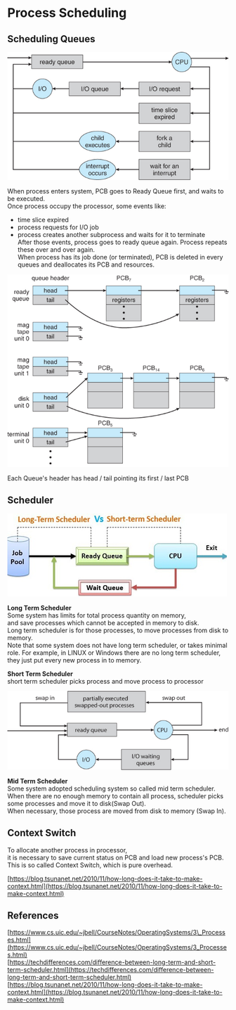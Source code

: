 # Process Scheduling

## Scheduling Queues

![](../.gitbook/assets/image%20%2818%29.png)

When process enters system, PCB goes to Ready Queue first, and waits to be executed.  
Once process occupy the processor, some events like:  
- time slice expired  
- process requests for I/O job  
- process creates another subprocess and waits for it to terminate  
After those events, process goes to ready queue again. Process repeats these over and over again.  
When process has its job done \(or terminated\), PCB is deleted in every queues and deallocates its PCB and resources.

![](../.gitbook/assets/image%20%283%29.png)

Each Queue's header has head / tail pointing its first / last PCB

## Scheduler

![](../.gitbook/assets/image%20%2812%29.png)

**Long Term Scheduler**  
Some system has limits for total process quantity on memory,  
and save processes which cannot be accepted in memory to disk.  
Long term scheduler is for those processes, to move processes from disk to memory.  
Note that some system does not have long term scheduler, or takes minimal role. For example, in LINUX or Windows there are no long term scheduler, they just put every new process in to memory.

**Short Term Scheduler**  
short term scheduler picks process and move process to processor  


![](../.gitbook/assets/image%20%289%29.png)

**Mid Term Scheduler**  
Some system adopted scheduling system so called mid term scheduler.  
When there are no enough memory to contain all process, scheduler picks some processes and move it to disk\(Swap Out\).  
When necessary, those process are moved from disk to memory \(Swap In\).

## Context Switch

To allocate another process in processor,  
it is necessary to save current status on PCB and load new process's PCB. This is so called Context Switch, which is pure overhead.  
  
[https://blog.tsunanet.net/2010/11/how-long-does-it-take-to-make-context.html](https://blog.tsunanet.net/2010/11/how-long-does-it-take-to-make-context.html)

## References

[https://www.cs.uic.edu/~jbell/CourseNotes/OperatingSystems/3\_Processes.html](https://www.cs.uic.edu/~jbell/CourseNotes/OperatingSystems/3_Processes.html)  
[https://techdifferences.com/difference-between-long-term-and-short-term-scheduler.html](https://techdifferences.com/difference-between-long-term-and-short-term-scheduler.html)  
[https://blog.tsunanet.net/2010/11/how-long-does-it-take-to-make-context.html](https://blog.tsunanet.net/2010/11/how-long-does-it-take-to-make-context.html)

